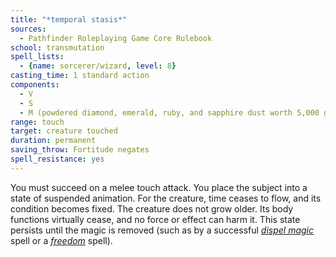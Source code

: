 ```yaml
---
title: "*temporal stasis*"
sources:
  - Pathfinder Roleplaying Game Core Rulebook
school: transmutation
spell_lists:
  - {name: sorcerer/wizard, level: 8}
casting_time: 1 standard action
components:
  - V
  - S
  - M (powdered diamond, emerald, ruby, and sapphire dust worth 5,000 gp)
range: touch
target: creature touched
duration: permanent
saving_throw: Fortitude negates
spell_resistance: yes
---
```


You must succeed on a melee touch attack. You place the subject into a state of suspended animation. For the creature, time ceases to flow, and its condition becomes fixed. The creature does not grow older. Its body functions virtually cease, and no force or effect can harm it. This state persists until the magic is removed (such as by a successful [*dispel magic*](/spells/dispel-magic/) spell or a [*freedom*](/spells/freedom/) spell).

